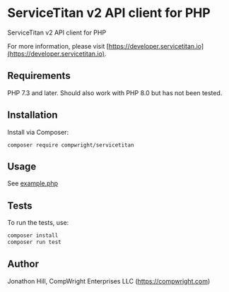 # ServiceTitan v2 API client for PHP

ServiceTitan v2 API client for PHP

For more information, please visit [https://developer.servicetitan.io](https://developer.servicetitan.io).

## Requirements

PHP 7.3 and later. Should also work with PHP 8.0 but has not been tested.

## Installation

Install via Composer:

```
composer require compwright/servicetitan
```

## Usage

See [example.php](example/example.php)

## Tests

To run the tests, use:

```bash
composer install
composer run test
```

## Author

Jonathon Hill, CompWright Enterprises LLC (https://compwright.com)
